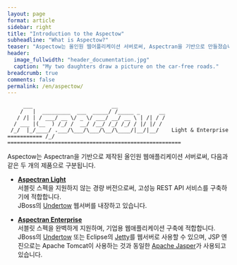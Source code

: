```yaml
---
layout: page
format: article
sidebar: right
title: "Introduction to the Aspectow"
subheadline: "What is Aspectow?"
teaser: "Aspectow는 올인원 웹어플리케이션 서버로써, Aspectran을 기반으로 만들졌습니다."
header:
  image_fullwidth: "header_documentation.jpg"
  caption: "My two daughters draw a picture on the car-free roads."
breadcrumb: true
comments: false
permalink: /en/aspectow/
---
```


```
     ___                         __
    /   |  _________  ___  _____/ /_____ _      __
   / /| | / ___/ __ \/ _ \/ ___/ __/ __ \ | /| / /
  / ___ |(__  ) /_/ /  __/ /__/ /_/ /_/ / |/ |/ /
 /_/  |_/____/ .___/\___/\___/\__/\____/|__/|__/    Light & Enterprise
=========== /_/ =======================================================
```

Aspectow는 Aspectran을 기반으로 제작된 올인원 웹애플리케이션 서버로써, 다음과 같은 두 개의 제품으로 구분됩니다.

* **[Aspectran Light](/aspectow/aspectow-light)**  
  서블릿 스펙을 지원하지 않는 경량 버전으로써, 고성능 REST API 서비스를 구축하기에 적합합니다.  
  JBoss의 [Undertow](http://undertow.io) 웹서버를 내장하고 있습니다.

* **[Aspectran Enterprise](/aspectow/aspectow-enterprise)**  
  서블릿 스펙을 완벽하게 지원하며, 기업용 웹애플리케이션 구축에 적합합니다.  
  JBoss의 [Undertow](http://undertow.io) 또는 Eclipse의 [Jetty](https://www.eclipse.org/jetty/)를 웹서버로 사용할 수 있으며,
  JSP 엔진으로는 Apache Tomcat이 사용하는 것과 동일한 [Apache Jasper](https://mvnrepository.com/artifact/org.mortbay.jasper/apache-jsp)가 사용되고 있습니다.
